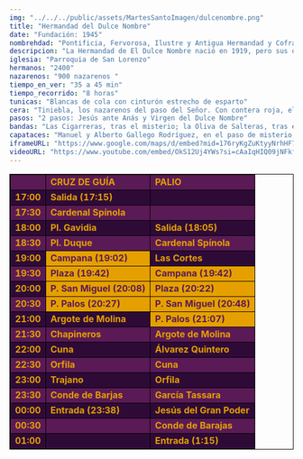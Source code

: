 ```yaml
---
img: "../../../public/assets/MartesSantoImagen/dulcenombre.png"
title: "Hermandad del Dulce Nombre"
date: "Fundación: 1945"
nombrehdad: "Pontificia, Fervorosa, Ilustre y Antigua Hermandad y Cofradía de Nazarenos de Nuestro Padre Jesús ante Anás, Santo Cristo del Mayor Dolor, María Santísima del Dulce Nombre y San Juan Evangelista"
descripcion: "La Hermandad de El Dulce Nombre nació en 1919, pero sus orígenes se remontan a la hermandad de la Bofetá de 1585 que desapareció en el siglo XIX, por lo tanto la refundación de la hermandad se produciría en la Parroquia de San Román. La primera estación de penitencia hacia la catedral fue en 1920. En 1968 pasa a su actual sede canónica en la Parroquia de San Lorenzo."
iglesia: "Parroquia de San Lorenzo"
hermanos: "2400"
nazarenos: "900 nazarenos "
tiempo_en_ver: "35 a 45 min"
tiempo_recorrido: "8 horas"
tunicas: "Blancas de cola con cinturón estrecho de esparto"
cera: "Tiniebla, los nazarenos del paso del Señor. Con contera roja, el último tramo. Blanca, los de la Virgen. Con contera azul, el último tramo"
pasos: "2 pasos: Jesús ante Anás y Virgen del Dulce Nombre"
bandas: "Las Cigarreras, tras el misterio; la Oliva de Salteras, tras el palio."
capataces: "Manuel y Alberto Gallego Rodríguez, en el paso de misterio, y Miguel Gallego Rodríguez y Rafael González, en el paso de palio"
iframeURL: "https://www.google.com/maps/d/embed?mid=176ryKgZuKtyyNrhHF7VfzSYib3uwIPU5&ehbc=2E312F"
videoURL: "https://www.youtube.com/embed/OkS12Uj4YWs?si=cAaIqHIQ09jNFkfQ"
---
```


<table class="recorrido" style="width: 100%; border-collapse: collapse; text-align: left; border: 1px solid black;">
  <tbody>
    <tr style="background-color: #5a1a55; color: #e5a000; font-weight: bold;">
      <td style="border: 1px solid black; text-align: center;"></td>
      <td style="border: 1px solid black;">CRUZ DE GUÍA</td>
      <td style="border: 1px solid black;">PALIO</td>
    </tr>
    <tr style="background-color: #2e0b37; color: #e5a000; font-weight: bold;">
      <td style="border: 1px solid black; text-align: center;">17:00</td>
      <td style="border: 1px solid black;">Salida (17:15)</td>
      <td style="border: 1px solid black;"></td>
    </tr>
    <tr style="background-color: #5a1a55; color: #e5a000; font-weight: bold;">
      <td style="border: 1px solid black; text-align: center;">17:30</td>
      <td style="border: 1px solid black;">Cardenal Spínola</td>
      <td style="border: 1px solid black;"></td>
    </tr>
    <tr style="background-color: #2e0b37; color: #e5a000; font-weight: bold;">
      <td style="border: 1px solid black; text-align: center;">18:00</td>
      <td style="border: 1px solid black;">Pl. Gavidia</td>
      <td style="border: 1px solid black;">Salida (18:05)</td>
    </tr>
    <tr style="background-color: #5a1a55; color: #e5a000; font-weight: bold;">
      <td style="border: 1px solid black; text-align: center;">18:30</td>
      <td style="border: 1px solid black;">Pl. Duque</td>
      <td style="border: 1px solid black;">Cardenal Spínola</td>
    </tr>
    <tr style="background-color: #2e0b37; color: #e5a000; font-weight: bold;">
      <td style="border: 1px solid black; text-align: center;">19:00</td>
      <td style="background-color: #e5a000; color: #5a1a55; font-weight: bold; border: 1px solid black;">Campana (19:02)</td>
      <td style="border: 1px solid black;">Las Cortes</td>
    </tr>
    <tr style="background-color: #5a1a55; color: #e5a000; font-weight: bold;">
      <td style="border: 1px solid black; text-align: center;">19:30</td>
      <td style="background-color: #e5a000; color: #5a1a55; font-weight: bold; border: 1px solid black;">Plaza (19:42)</td>
      <td style="background-color: #e5a000; color: #5a1a55; font-weight: bold; border: 1px solid black;">Campana (19:42)</td>
    </tr>
    <tr style="background-color: #2e0b37; color: #e5a000; font-weight: bold;">
      <td style="border: 1px solid black; text-align: center;">20:00</td>
      <td style="background-color: #e5a000; color: #5a1a55; font-weight: bold; border: 1px solid black;">P. San Miguel (20:08)</td>
      <td style="background-color: #e5a000; color: #5a1a55; font-weight: bold; border: 1px solid black;">Plaza (20:22)</td>
    </tr>
    <tr style="background-color: #5a1a55; color: #e5a000; font-weight: bold;">
      <td style="border: 1px solid black; text-align: center;">20:30</td>
      <td style="background-color: #e5a000; color: #5a1a55; font-weight: bold; border: 1px solid black;">P. Palos (20:27)</td>
      <td style="background-color: #e5a000; color: #5a1a55; font-weight: bold; border: 1px solid black;">P. San Miguel (20:48)</td>
    </tr>
    <tr style="background-color: #2e0b37; color: #e5a000; font-weight: bold;">
      <td style="border: 1px solid black; text-align: center;">21:00</td>
      <td style="border: 1px solid black;">Argote de Molina</td>
      <td style="background-color: #e5a000; color: #5a1a55; font-weight: bold; border: 1px solid black;">P. Palos (21:07)</td>
    </tr>
    <tr style="background-color: #5a1a55; color: #e5a000; font-weight: bold;">
      <td style="border: 1px solid black; text-align: center;">21:30</td>
      <td style="border: 1px solid black;">Chapineros</td>
      <td style="border: 1px solid black;">Argote de Molina</td>
    </tr>
    <tr style="background-color: #2e0b37; color: #e5a000; font-weight: bold;">
      <td style="border: 1px solid black; text-align: center;">22:00</td>
      <td style="border: 1px solid black;">Cuna</td>
      <td style="border: 1px solid black;">Álvarez Quintero</td>
    </tr>
    <tr style="background-color: #5a1a55; color: #e5a000; font-weight: bold;">
      <td style="border: 1px solid black; text-align: center;">22:30</td>
      <td style="border: 1px solid black;">Orfila</td>
      <td style="border: 1px solid black;">Cuna</td>
    </tr>
    <tr style="background-color: #2e0b37; color: #e5a000; font-weight: bold;">
      <td style="border: 1px solid black; text-align: center;">23:00</td>
      <td style="border: 1px solid black;">Trajano</td>
      <td style="border: 1px solid black;">Orfila</td>
    </tr>
    <tr style="background-color: #5a1a55; color: #e5a000; font-weight: bold;">
      <td style="border: 1px solid black; text-align: center;">23:30</td>
      <td style="border: 1px solid black;">Conde de Barjas</td>
      <td style="border: 1px solid black;">García Tassara</td>
    </tr>
    <tr style="background-color: #2e0b37; color: #e5a000; font-weight: bold;">
      <td style="border: 1px solid black; text-align: center;">00:00</td>
      <td style="border: 1px solid black;">Entrada (23:38)</td>
      <td style="border: 1px solid black;">Jesús del Gran Poder</td>
    </tr>
    <tr style="background-color: #5a1a55; color: #e5a000; font-weight: bold;">
      <td style="border: 1px solid black; text-align: center;">00:30</td>
      <td style="border: 1px solid black;"></td>
      <td style="border: 1px solid black;">Conde de Barajas</td>
    </tr>
    <tr style="background-color: #2e0b37; color: #e5a000; font-weight: bold;">
      <td style="border: 1px solid black; text-align: center;">01:00</td>
      <td style="border: 1px solid black;"></td>
      <td style="border: 1px solid black;">Entrada (1:15)</td>
    </tr>
  </tbody>
</table>